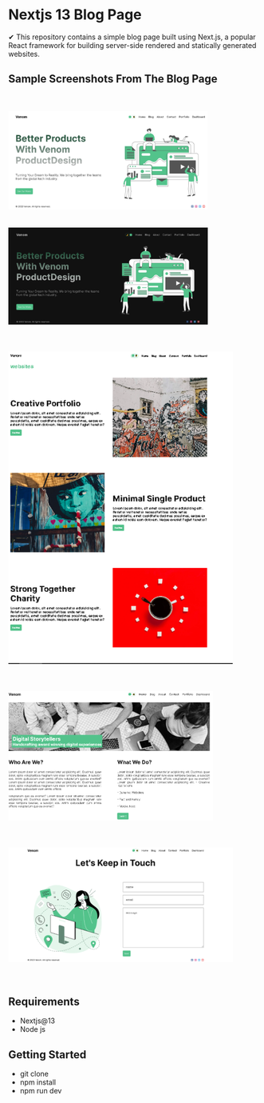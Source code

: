 # Nextjs 13 Blog Page

✔ This repository contains a simple blog page built using Next.js, a popular React framework for building server-side rendered and statically generated websites.

## Sample Screenshots From The Blog Page
</br>
</br>
<img src="/screenshots/Home-Light.png" alt="Home-Light" width="400"/><br><br/><br/>
<img src="/screenshots/Home.png" alt="Home-dark" width="400"/><br><br><br/><br/>
<img src="/screenshots/portfolio-page.png" alt="portfolio-page" width="450"/><br><br><br/><br/>
<img src="/screenshots/about-page.png" alt="about-page" width="410"/><br><br><br/><br/>
<img src="/screenshots/contact-page.png" alt="contact-page" width="450"/><br><br><br/>

## Requirements

- Nextjs@13
- Node js

## Getting Started

- git clone <repository-url>
- npm install
- npm run dev
